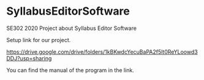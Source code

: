 # SyllabusEditorSoftware
SE302 2020 Project about Syllabus Editor Software

Setup link for our project.

https://drive.google.com/drive/folders/1kBKwdcYecuBaPA2f5lt0ReYLoowd3DDJ?usp=sharing

You can find the manual of the program in the link.
